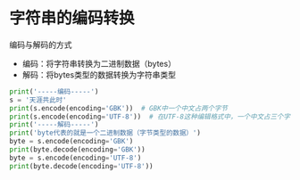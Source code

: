 # 字符串的编码转换
 编码与解码的方式
   - 编码：将字符串转换为二进制数据（bytes）
   - 解码：将bytes类型的数据转换为字符串类型

```Python
print('-----编码-----')
s = '天涯共此时'
print(s.encode(encoding='GBK'))  # GBK中一个中文占两个字节
print(s.encode(encoding='UTF-8'))  # 在UTF-8这种编辑格式中，一个中文占三个字节
print('-----解码-----')
print('byte代表的就是一个二进制数据（字节类型的数据）')
byte = s.encode(encoding='GBK')
print(byte.decode(encoding='GBK'))
byte = s.encode(encoding='UTF-8')
print(byte.decode(encoding='UTF-8'))
```

